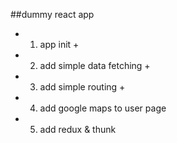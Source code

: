 ##dummy react app

* 1) app init +
* 2) add simple data fetching +
* 3) add simple routing +
* 4) add google maps to user page
* 5) add redux & thunk
